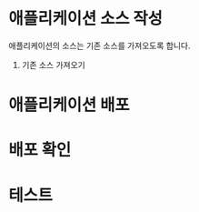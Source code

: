 # 애플리케이션 소스 작성

애플리케이션의 소스는 기존 소스를 가져오도록 합니다.

1. 기존 소스 가져오기


# 애플리케이션 배포



# 배포 확인


# 테스트






